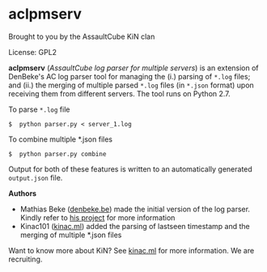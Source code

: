 aclpmserv
=========
Brought to you by the AssaultCube KiN clan

License: GPL2

**aclpmserv** (*AssaultCube log parser for multiple servers*) is an extension of
DenBeke's AC log parser tool for managing the (i.) parsing of `*.log` files; and
(ii.) the merging of multiple parsed `*.log` files (in `*.json` format) upon
receiving them  from different servers. The tool runs on Python 2.7.

To parse `*.log` file

    $  python parser.py < server_1.log

To combine multiple *.json files

    $  python parser.py combine

Output for both of these features is written to an automatically generated
`output.json` file.

**Authors**

* Mathias Beke ([denbeke.be](https://denbeke.be)) made the initial version of
the log parser. Kindly refer to
[his project](https://github.com/DenBeke/AC-Log-Parser) for more information
* Kinac101 ([kinac.ml](http://www.kinac.ml)) added the parsing of lastseen
timestamp and the merging of multiple *.json files

Want to know more about KiN? See [kinac.ml](http://www.kinac.ml) for more
information. We are recruiting.
